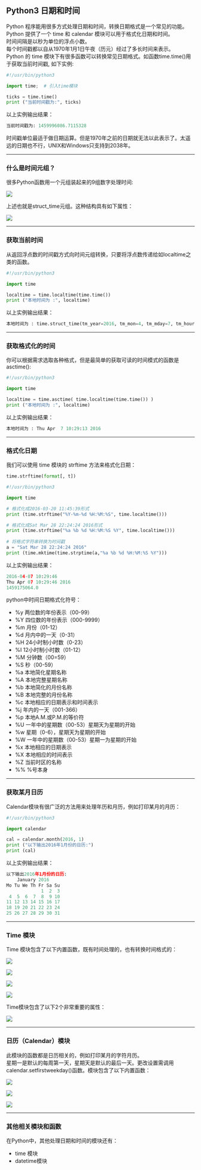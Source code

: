 ## **Python3 日期和时间**
Python 程序能用很多方式处理日期和时间，转换日期格式是一个常见的功能。  
Python 提供了一个 time 和 calendar 模块可以用于格式化日期和时间。  
时间间隔是以秒为单位的浮点小数。  
每个时间戳都以自从1970年1月1日午夜（历元）经过了多长时间来表示。  
Python 的 time 模块下有很多函数可以转换常见日期格式。如函数time.time()用于获取当前时间戳, 如下实例:
```python
#!/usr/bin/python3

import time;  # 引入time模块

ticks = time.time()
print ("当前时间戳为:", ticks)
```
以上实例输出结果：
```python
当前时间戳为: 1459996086.7115328
```
时间戳单位最适于做日期运算。但是1970年之前的日期就无法以此表示了。太遥远的日期也不行，UNIX和Windows只支持到2038年。

---
### **什么是时间元组？**
很多Python函数用一个元组装起来的9组数字处理时间:

![](/image/37-1.png)

上述也就是struct_time元组。这种结构具有如下属性：

![](/image/37-2.png)

---
### **获取当前时间**
从返回浮点数的时间戳方式向时间元组转换，只要将浮点数传递给如localtime之类的函数。
```python
#!/usr/bin/python3

import time

localtime = time.localtime(time.time())
print ("本地时间为 :", localtime)
```
以上实例输出结果：
```python
本地时间为 : time.struct_time(tm_year=2016, tm_mon=4, tm_mday=7, tm_hour=10, tm_min=28, tm_sec=49, tm_wday=3, tm_yday=98, tm_isdst=0)
```

---
### **获取格式化的时间**
你可以根据需求选取各种格式，但是最简单的获取可读的时间模式的函数是asctime():

```python
#!/usr/bin/python3

import time

localtime = time.asctime( time.localtime(time.time()) )
print ("本地时间为 :", localtime)
```
以上实例输出结果：
```python
本地时间为 : Thu Apr  7 10:29:13 2016
```


---
### **格式化日期**
我们可以使用 time 模块的 strftime 方法来格式化日期：
```python
time.strftime(format[, t])
```

```python
#!/usr/bin/python3

import time

# 格式化成2016-03-20 11:45:39形式
print (time.strftime("%Y-%m-%d %H:%M:%S", time.localtime()))

# 格式化成Sat Mar 28 22:24:24 2016形式
print (time.strftime("%a %b %d %H:%M:%S %Y", time.localtime()))
  
# 将格式字符串转换为时间戳
a = "Sat Mar 28 22:24:24 2016"
print (time.mktime(time.strptime(a,"%a %b %d %H:%M:%S %Y")))
```
以上实例输出结果：
```python
2016-04-07 10:29:46
Thu Apr 07 10:29:46 2016
1459175064.0
```
python中时间日期格式化符号：

* %y 两位数的年份表示（00-99）
* %Y 四位数的年份表示（000-9999）
* %m 月份（01-12）
* %d 月内中的一天（0-31）
* %H 24小时制小时数（0-23）
* %I 12小时制小时数（01-12）
* %M 分钟数（00=59）
* %S 秒（00-59）
* %a 本地简化星期名称
* %A 本地完整星期名称
* %b 本地简化的月份名称
* %B 本地完整的月份名称
* %c 本地相应的日期表示和时间表示
* %j 年内的一天（001-366）
* %p 本地A.M.或P.M.的等价符
* %U 一年中的星期数（00-53）星期天为星期的开始
* %w 星期（0-6），星期天为星期的开始
* %W 一年中的星期数（00-53）星期一为星期的开始
* %x 本地相应的日期表示
* %X 本地相应的时间表示
* %Z 当前时区的名称
* %% %号本身

---
### **获取某月日历**
Calendar模块有很广泛的方法用来处理年历和月历，例如打印某月的月历：
```python
#!/usr/bin/python3

import calendar

cal = calendar.month(2016, 1)
print ("以下输出2016年1月份的日历:")
print (cal)
```
以上实例输出结果：
```python
以下输出2016年1月份的日历:
    January 2016
Mo Tu We Th Fr Sa Su
             1  2  3
 4  5  6  7  8  9 10
11 12 13 14 15 16 17
18 19 20 21 22 23 24
25 26 27 28 29 30 31
```

---
### **Time 模块**
Time 模块包含了以下内置函数，既有时间处理的，也有转换时间格式的：

![](/image/37-3.png)

![](/image/37-4.png)

![](/image/37-5.png)

![](/image/37-6.png)

Time模块包含了以下2个非常重要的属性：

![](/image/37-7.png)

---
### **日历（Calendar）模块**
此模块的函数都是日历相关的，例如打印某月的字符月历。  
星期一是默认的每周第一天，星期天是默认的最后一天。更改设置需调用calendar.setfirstweekday()函数。模块包含了以下内置函数：

![](/image/37-8.png)

![](/image/37-9.png)

![](/image/37-10.png)

---
### **其他相关模块和函数**
在Python中，其他处理日期和时间的模块还有：
* time 模块
* datetime模块